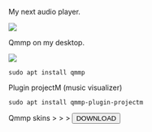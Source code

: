 My next audio player.

<img src="https://skandyns.github.io/img/qmmp.png"/>

Qmmp on my desktop.

<img src="https://skandyns.github.io/img/qmmp2.png"/>

```
sudo apt install qmmp
```
Plugin projectM (music visualizer)
```
sudo apt install qmmp-plugin-projectm
```
Qmmp skins >  >  > <a href="http://qmmp.ylsoftware.com/files/skins/qmmp-skins/" target="_blank"><button class="button-download pure-button">DOWNLOAD</button></a>
